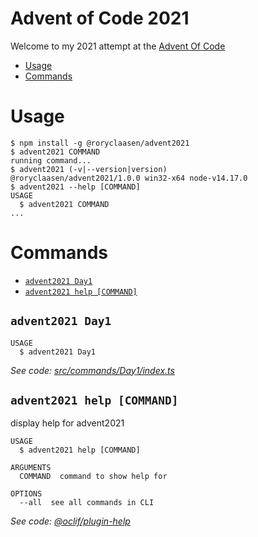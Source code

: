 Advent of Code 2021
===============

Welcome to my 2021 attempt at the [Advent Of Code](https://adventofcode.com/2021)

<!-- toc -->
* [Usage](#usage)
* [Commands](#commands)
<!-- tocstop -->

# Usage

<!-- usage -->
```sh-session
$ npm install -g @roryclaasen/advent2021
$ advent2021 COMMAND
running command...
$ advent2021 (-v|--version|version)
@roryclaasen/advent2021/1.0.0 win32-x64 node-v14.17.0
$ advent2021 --help [COMMAND]
USAGE
  $ advent2021 COMMAND
...
```
<!-- usagestop -->

# Commands

<!-- commands -->
* [`advent2021 Day1`](#advent2021-day1)
* [`advent2021 help [COMMAND]`](#advent2021-help-command)

## `advent2021 Day1`

```
USAGE
  $ advent2021 Day1
```

_See code: [src/commands/Day1/index.ts](https://github.com/roryclaasen/advent2021/blob/main/src/commands/Day1/index.ts)_

## `advent2021 help [COMMAND]`

display help for advent2021

```
USAGE
  $ advent2021 help [COMMAND]

ARGUMENTS
  COMMAND  command to show help for

OPTIONS
  --all  see all commands in CLI
```

_See code: [@oclif/plugin-help](https://github.com/oclif/plugin-help/blob/v3.2.9/src/commands/help.ts)_
<!-- commandsstop -->
